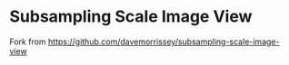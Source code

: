 # Subsampling Scale Image View

Fork from https://github.com/davemorrissey/subsampling-scale-image-view